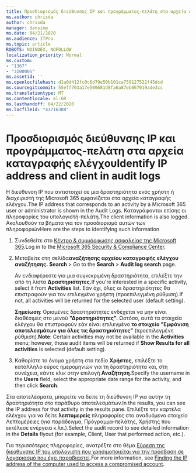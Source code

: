 ```yaml
---
title: Προσδιορισμός διεύθυνσης IP και προγράμματος-πελάτη στα αρχεία καταγραφής ελέγχου
ms.author: chrisda
author: chrisda
manager: dansimp
ms.date: 04/21/2020
ms.audience: ITPro
ms.topic: article
ROBOTS: NOINDEX, NOFOLLOW
localization_priority: Normal
ms.custom:
- "1367"
- "3100005"
ms.assetid: ''
ms.openlocfilehash: d1a0d412fc0c6d79e50b101ca759127522f45dcd
ms.sourcegitcommit: 55eff703a17e500681d8fa6a87eb067019ade3cc
ms.translationtype: MT
ms.contentlocale: el-GR
ms.lasthandoff: 04/22/2020
ms.locfileid: "43716388"
---
```

# <a name="identify-ip-address-and-client-in-audit-logs"></a><span data-ttu-id="5f4d8-102">Προσδιορισμός διεύθυνσης IP και προγράμματος-πελάτη στα αρχεία καταγραφής ελέγχου</span><span class="sxs-lookup"><span data-stu-id="5f4d8-102">Identify IP address and client in audit logs</span></span>

<span data-ttu-id="5f4d8-103">Η διεύθυνση IP που αντιστοιχεί σε μια δραστηριότητα ενός χρήστη ή διαχειριστή της Microsoft 365 εμφανίζεται στα αρχεία καταγραφής ελέγχου.</span><span class="sxs-lookup"><span data-stu-id="5f4d8-103">The IP address that corresponds to an activity by a Microsoft 365 user or administrator is shown in the Audit Logs.</span></span> <span data-ttu-id="5f4d8-104">Καταγράφονται επίσης οι πληροφορίες του υπολογιστή-πελάτη.</span><span class="sxs-lookup"><span data-stu-id="5f4d8-104">The client information is also logged.</span></span> <span data-ttu-id="5f4d8-105">Ακολουθούν τα βήματα για τον προσδιορισμό αυτών των πληροφοριών</span><span class="sxs-lookup"><span data-stu-id="5f4d8-105">Here are the steps to identifying such information</span></span>

1. <span data-ttu-id="5f4d8-106">Συνδεθείτε στο [Κέντρο & συμμόρφωσης ασφαλείας της Microsoft 365](https://protection.office.com/).</span><span class="sxs-lookup"><span data-stu-id="5f4d8-106">Log in to the [Microsoft 365 Security & Compliance Center](https://protection.office.com/).</span></span>

2. <span data-ttu-id="5f4d8-107">Μεταβείτε στη σελίδα**αναζήτησης αρχείου καταγραφής ελέγχου αναζήτησης.** **Search** > </span><span class="sxs-lookup"><span data-stu-id="5f4d8-107">Go to the **Search** > **Audit log search** page.</span></span>

   <span data-ttu-id="5f4d8-108">Αν ενδιαφέρεστε για μια συγκεκριμένη δραστηριότητα, επιλέξτε την από τη λίστα **Δραστηριότητες.**</span><span class="sxs-lookup"><span data-stu-id="5f4d8-108">If you're interested in a specific activity, select it from **Activities** list.</span></span> <span data-ttu-id="5f4d8-109">Εάν όχι, όλες οι δραστηριότητες θα επιστραφούν για τον επιλεγμένο χρήστη (προεπιλεγμένη ρύθμιση).</span><span class="sxs-lookup"><span data-stu-id="5f4d8-109">If not, all activities will be returned for the selected user (default setting).</span></span>

   <span data-ttu-id="5f4d8-110">**Σημείωση**: Ορισμένες δραστηριότητες ενδέχεται να μην είναι διαθέσιμες στο μενού **"Δραστηριότητες".** Ωστόσο, αυτά τα στοιχεία ελέγχου θα επιστραφούν εάν είναι επιλεγμένο **το στοιχείο "Εμφάνιση αποτελεσμάτων για όλες τις δραστηριότητες"** (προεπιλεγμένη ρύθμιση).</span><span class="sxs-lookup"><span data-stu-id="5f4d8-110">**Note**: Certain activities may not be available in the **Activities** menu; however, those audit items will be returned if **Show Results for all activities** is selected (default setting).</span></span>

3. <span data-ttu-id="5f4d8-111">Καθορίστε το όνομα χρήστη στο πεδίο **Χρήστες,** επιλέξτε το κατάλληλο εύρος ημερομηνιών για τη δραστηριότητα και, στη συνέχεια, κάντε κλικ στην επιλογή **Αναζήτηση**.</span><span class="sxs-lookup"><span data-stu-id="5f4d8-111">Specify the username in the **Users** field, select the appropriate date range for the activity, and then click **Search**.</span></span>

<span data-ttu-id="5f4d8-112">Στα αποτελέσματα, μπορείτε να δείτε τη διεύθυνση IP για αυτήν τη δραστηριότητα στο παράθυρο αποτελεσμάτων.</span><span class="sxs-lookup"><span data-stu-id="5f4d8-112">In the results, you can see the IP address for that activity in the results pane.</span></span> <span data-ttu-id="5f4d8-113">Επιλέξτε την καρτέλα ελέγχου για να δείτε **λεπτομερείς** πληροφορίες στο αναδυόμενο στοιχείο Λεπτομέρειες (για παράδειγμα, Πρόγραμμα-πελάτης, Χρήστης που εκτέλεσε ενέργεια κ.λπ.).</span><span class="sxs-lookup"><span data-stu-id="5f4d8-113">Select the audit record to see detailed information in the **Details** flyout (for example, Client, User that performed action, etc.).</span></span>

<span data-ttu-id="5f4d8-114">Για περισσότερες πληροφορίες, ανατρέξτε στο θέμα [Εύρεση της διεύθυνσης IP του υπολογιστή που χρησιμοποιείται για την πρόσβαση σε λογαριασμό που έχει παραβιαστεί](https://docs.microsoft.com/office365/securitycompliance/auditing-troubleshooting-scenarios#finding-the-ip-address-of-the-computer-used-to-access-a-compromised-account).</span><span class="sxs-lookup"><span data-stu-id="5f4d8-114">For more information, see [Finding the IP address of the computer used to access a compromised account](https://docs.microsoft.com/office365/securitycompliance/auditing-troubleshooting-scenarios#finding-the-ip-address-of-the-computer-used-to-access-a-compromised-account).</span></span>
